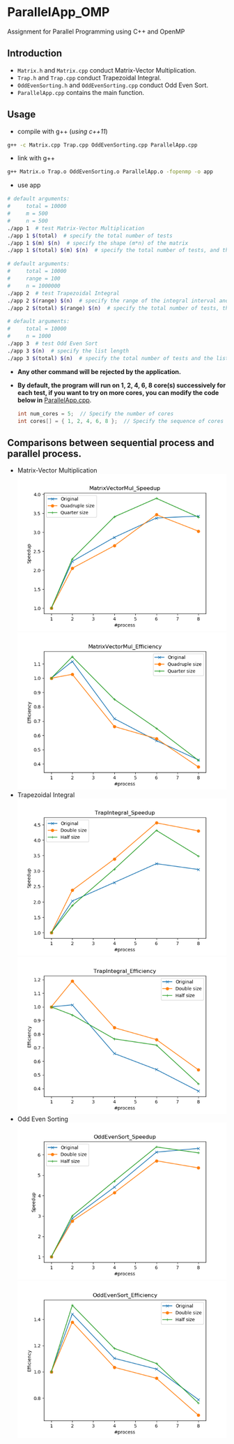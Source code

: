 # ParallelApp_OMP
Assignment for Parallel Programming using C++ and OpenMP
## Introduction
- `Matrix.h` and `Matrix.cpp` conduct Matrix-Vector Multiplication.
- `Trap.h` and `Trap.cpp` conduct Trapezoidal Integral.
- `OddEvenSorting.h` and `OddEvenSorting.cpp` conduct Odd Even Sort.
- `ParallelApp.cpp` contains the main function.
## Usage
- compile with g++ (*using c++11*)
```bash
g++ -c Matrix.cpp Trap.cpp OddEvenSorting.cpp ParallelApp.cpp
```
- link with g++
```bash
g++ Matrix.o Trap.o OddEvenSorting.o ParallelApp.o -fopenmp -o app
```

- use app
```bash
# default arguments:
#     total = 10000
#     m = 500
#     n = 500
./app 1  # test Matrix-Vector Multiplication
./app 1 $(total)  # specify the total number of tests
./app 1 $(m) $(n)  # specify the shape (m*n) of the matrix
./app 1 $(total) $(m) $(n)  # specify the total number of tests, and the shape (m*n) of the matrix
```

```bash
# default arguments:
#     total = 10000
#     range = 100
#     n = 1000000
./app 2  # test Trapezoidal Integral
./app 2 $(range) $(n)  # specify the range of the integral interval and the number of trapezoids
./app 2 $(total) $(range) $(n)  # specify the total number of tests, the range of the integral interval and the number of trapezoids
```

```bash
# default arguments:
#     total = 10000
#     n = 1000
./app 3  # test Odd Even Sort
./app 3 $(n)  # specify the list length
./app 3 $(total) $(n)  # specify the total number of tests and the list length
```

- __Any other command will be rejected by the application.__

- __By default, the program will run on 1, 2, 4, 6, 8 core(s) successively for each test, if you want to try on more cores, you can modify the code below in__ [ParallelApp.cpp](ParallelApp.cpp).
    ```c++
    int num_cores = 5;  // Specify the number of cores
    int cores[] = { 1, 2, 4, 6, 8 };  // Specify the sequence of cores to run your test on.
    ```

## Comparisons between sequential process and parallel process.

- Matrix-Vector Multiplication
![](figures/MatrixVectorMul_Speedup.png)
![](figures/MatrixVectorMul_Efficiency.png)
- Trapezoidal Integral
![](figures/TrapIntegral_Speedup.png)
![](figures/TrapIntegral_Efficiency.png)
- Odd Even Sorting
![](figures/OddEvenSort_Speedup.png)
![](figures/OddEvenSort_Efficiency.png)
